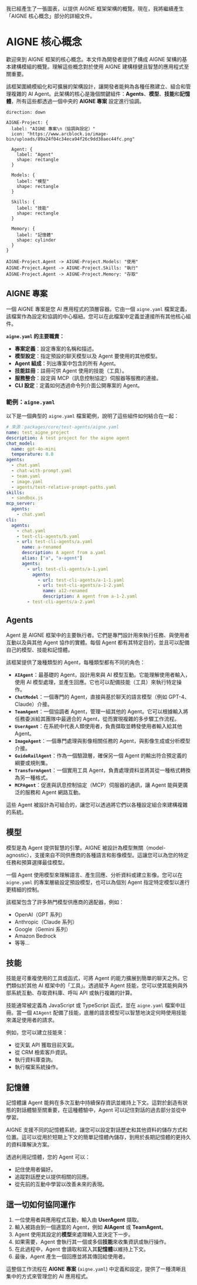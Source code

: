 我已經產生了一張圖表，以提供 AIGNE 框架架構的概覽。現在，我將繼續產生「AIGNE 核心概念」部分的詳細文件。

# AIGNE 核心概念

歡迎來到 AIGNE 框架的核心概念。本文件為開發者提供了構成 AIGNE 架構的基本建構模組的概覽。理解這些概念對於使用 AIGNE 建構穩健且智慧的應用程式至關重要。

該框架圍繞模組化和可擴展的架構設計，讓開發者能夠為各種任務建立、組合和管理複雜的 AI Agent。此架構的核心是幾個關鍵組件：**Agents**、**模型**、**技能**和**記憶體**，所有這些都透過一個中央的 **AIGNE 專案** 設定進行協調。

```d2
direction: down

AIGNE-Project: {
  label: "AIGNE 專案\n（協調與設定）"
  icon: "https://www.arcblock.io/image-bin/uploads/89a24f04c34eca94f26c9dd30aec44fc.png"

  Agent: {
    label: "Agent"
    shape: rectangle
  }

  Models: {
    label: "模型"
    shape: rectangle
  }

  Skills: {
    label: "技能"
    shape: rectangle
  }

  Memory: {
    label: "記憶體"
    shape: cylinder
  }
}

AIGNE-Project.Agent -> AIGNE-Project.Models: "使用"
AIGNE-Project.Agent -> AIGNE-Project.Skills: "執行"
AIGNE-Project.Agent -> AIGNE-Project.Memory: "存取"
```

## AIGNE 專案

一個 AIGNE 專案是您 AI 應用程式的頂層容器。它由一個 `aigne.yaml` 檔案定義，該檔案作為設定和協調的中心樞紐。您可以在此檔案中定義並連接所有其他核心組件。

**`aigne.yaml` 的主要職責：**

*   **專案定義**：設定專案的名稱和描述。
*   **模型設定**：指定預設的聊天模型以及 Agent 要使用的其他模型。
*   **Agent 組成**：列出專案中包含的所有 Agent。
*   **技能註冊**：註冊可供 Agent 使用的技能（工具）。
*   **服務整合**：設定與 MCP（訊息控制協定）伺服器等服務的連接。
*   **CLI 設定**：定義如何透過命令列介面公開專案的 Agent。

### 範例：`aigne.yaml`

以下是一個典型的 `aigne.yaml` 檔案範例，說明了這些組件如何結合在一起：

```yaml
# 來源：packages/core/test-agents/aigne.yaml
name: test_aigne_project
description: A test project for the aigne agent
chat_model:
  name: gpt-4o-mini
  temperature: 0.8
agents:
  - chat.yaml
  - chat-with-prompt.yaml
  - team.yaml
  - image.yaml
  - agents/test-relative-prompt-paths.yaml
skills:
  - sandbox.js
mcp_server:
  agents:
    - chat.yaml
cli:
  agents:
    - chat.yaml
    - test-cli-agents/b.yaml
    - url: test-cli-agents/a.yaml
      name: a-renamed
      description: A agent from a.yaml
      alias: ["a", "a-agent"]
      agents:
        - url: test-cli-agents/a-1.yaml
          agents:
            - url: test-cli-agents/a-1-1.yaml
            - url: test-cli-agents/a-1-2.yaml
              name: a12-renamed
              description: A agent from a-1-2.yaml
        - test-cli-agents/a-2.yaml
```

## Agents

Agent 是 AIGNE 框架中的主要執行者。它們是專門設計用來執行任務、與使用者互動以及與其他 Agent 協作的實體。每個 Agent 都有其特定目的，並且可以配備自己的模型、技能和記憶體。

該框架提供了幾種類型的 Agent，每種類型都有不同的角色：

*   **`AIAgent`**：最基礎的 Agent，設計用來與 AI 模型互動。它能理解使用者輸入，使用 AI 模型處理，並產生回應。它也可以配備技能（工具）來執行特定操作。
*   **`ChatModel`**：一個專門的 Agent，直接與基於聊天的語言模型（例如 GPT-4、Claude）介接。
*   **`TeamAgent`**：一個協調者 Agent，管理一組其他的 Agent。它可以根據輸入將任務委派給其團隊中最適合的 Agent，從而實現複雜的多步驟工作流程。
*   **`UserAgent`**：在系統中代表人類使用者，負責擷取並轉發使用者輸入給其他 Agent。
*   **`ImageAgent`**：一個專門處理與影像相關任務的 Agent，與影像生成或分析模型介接。
*   **`GuideRailAgent`**：作為一個驗證層，確保另一個 Agent 的輸出符合預定義的綱要或規則集。
*   **`TransformAgent`**：一個實用工具 Agent，負責處理資料並將其從一種格式轉換為另一種格式。
*   **`MCPAgent`**：促進與訊息控制協定（MCP）伺服器的通訊，讓 Agent 能與更廣泛的服務和 Agent 網路互動。

這些 Agent 被設計為可組合的，讓您可以透過將它們以各種設定組合來建構複雜的系統。

## 模型

模型是為 Agent 提供智慧的引擎。AIGNE 被設計為模型無關（model-agnostic），支援來自不同供應商的各種語言和影像模型。這讓您可以為您的特定任務和預算選擇最佳模型。

一個 Agent 使用模型來理解語言、產生回應、分析資料或建立影像。您可以在 `aigne.yaml` 的專案層級設定預設模型，也可以為個別 Agent 指定特定模型以進行更精細的控制。

該框架包含了許多熱門模型供應商的適配器，例如：
*   OpenAI（GPT 系列）
*   Anthropic（Claude 系列）
*   Google（Gemini 系列）
*   Amazon Bedrock
*   等等...

## 技能

技能是可重複使用的工具或函式，可將 Agent 的能力擴展到簡單的聊天之外。它們類似於其他 AI 框架中的「工具」。透過賦予 Agent 技能，您可以使其能夠與外部系統互動、存取資料庫、呼叫 API 或執行複雜的計算。

技能通常被定義為 JavaScript 或 TypeScript 函式，並在 `aigne.yaml` 檔案中註冊。當一個 `AIAgent` 配備了技能，底層的語言模型可以智慧地決定何時使用技能來滿足使用者的請求。

例如，您可以建立技能來：
*   從天氣 API 獲取目前天氣。
*   從 CRM 檢索客戶資訊。
*   執行資料庫查詢。
*   執行檔案系統操作。

## 記憶體

記憶體讓 Agent 能夠在多次互動中持續保存資訊並維持上下文。這對於創造有狀態的對話體驗至關重要，在這種體驗中，Agent 可以記住對話的過去部分並從中學習。

AIGNE 支援不同的記憶體系統，讓您可以設定對話歷史和其他資料的儲存方式和位置。這可以從用於短期上下文的簡單記憶體內儲存，到用於長期記憶體的更持久的資料庫解決方案。

透過利用記憶體，您的 Agent 可以：
*   記住使用者偏好。
*   追蹤對話歷史以提供相關的回應。
*   從先前的互動中學習以改善未來的表現。

## 這一切如何協同運作

1.  一位使用者與應用程式互動，輸入由 **UserAgent** 擷取。
2.  輸入被路由到一個適當的 Agent，例如 **AIAgent** 或 **TeamAgent**。
3.  Agent 使用其設定的**模型**來處理輸入並決定下一步。
4.  如果需要，Agent 會執行其一個或多個**技能**來收集資訊或執行操作。
5.  在此過程中，Agent 會讀取和寫入其**記憶體**以維持上下文。
6.  最後，Agent 產生一個回應並將其傳回給使用者。

這整個工作流程在 **AIGNE 專案** (`aigne.yaml`) 中定義和設定，提供了一種清晰且集中的方式來管理您的 AI 應用程式。